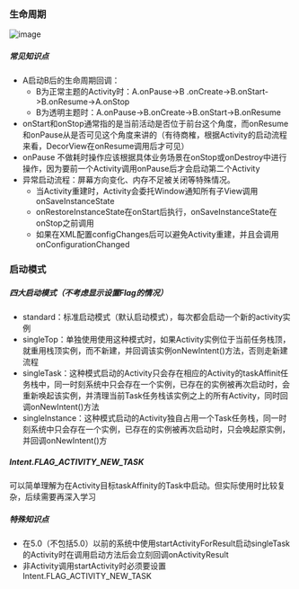 ### 生命周期
![image](https://gimg2.baidu.com/image_search/src=http%3A%2F%2Fimg.it610.com%2Fimage%2Fproduct%2F530198331d3f4144bc1da8c79ef40d8e.jpg&refer=http%3A%2F%2Fimg.it610.com&app=2002&size=f9999,10000&q=a80&n=0&g=0n&fmt=jpeg?sec=1617105431&t=015fbd8c7e9f96ff7fdaaea46fb67c23)

##### 常见知识点
* A启动B后的生命周期回调：
    * B为正常主题的Activity时：A.onPause->B
.onCreate->B.onStart->B.onResume->A.onStop
    * B为透明主题时：A.onPause->B.onCreate->B.onStart->B.onResume
* onStart和onStop通常指的是当前活动是否位于前台这个角度，而onResume和onPause从是否可见这个角度来讲的（有待商榷，根据Activity的启动流程来看，DecorView在onResume调用后才可见）
* onPause 不做耗时操作应该根据具体业务场景在onStop或onDestroy中进行操作，因为要前一个Activity调用onPause后才会启动第二个Activity
* 异常启动流程：屏幕方向变化、内存不足被关闭等特殊情况。
    * 当Activity重建时，Activity会委托Window通知所有子View调用onSaveInstanceState
    * onRestoreInstanceState在onStart后执行，onSaveInstanceState在onStop之前调用
    * 如果在XML配置configChanges后可以避免Activity重建，并且会调用onConfigurationChanged
### 启动模式
##### 四大启动模式（不考虑显示设置Flag的情况）
* standard：标准启动模式（默认启动模式），每次都会启动一个新的activity实例
* singleTop：单独使用使用这种模式时，如果Activity实例位于当前任务栈顶，就重用栈顶实例，而不新建，并回调该实例onNewIntent()方法，否则走新建流程
* singleTask：这种模式启动的Activity只会存在相应的Activity的taskAffinit任务栈中，同一时刻系统中只会存在一个实例，已存在的实例被再次启动时，会重新唤起该实例，并清理当前Task任务栈该实例之上的所有Activity，同时回调onNewIntent()方法
* singleInstance：这种模式启动的Activity独自占用一个Task任务栈，同一时刻系统中只会存在一个实例，已存在的实例被再次启动时，只会唤起原实例，并回调onNewIntent()方
##### Intent.FLAG_ACTIVITY_NEW_TASK
可以简单理解为在Activity目标taskAffinity的Task中启动。但实际使用时比较复杂，后续需要再深入学习
##### 特殊知识点
* 在5.0（不包括5.0）以前的系统中使用startActivityForResult启动singleTask的Activity时在调用启动方法后会立刻回调onActivityResult
* 非Activity调用startActivity时必须要设置Intent.FLAG_ACTIVITY_NEW_TASK